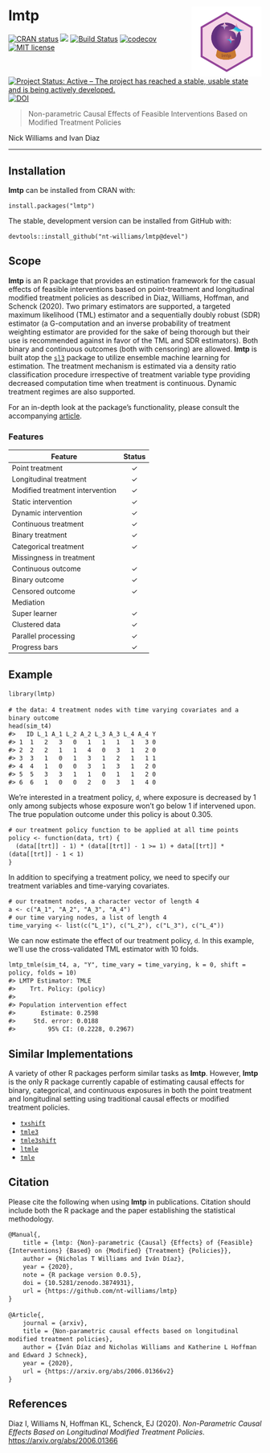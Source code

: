 
<!-- README.md is generated from README.Rmd. Please edit that file -->

lmtp <img src='man/figures/lmtp.png' align="right" height="139" /></a>
======================================================================

<!-- badges: start -->

[![CRAN
status](https://www.r-pkg.org/badges/version/lmtp)](https://CRAN.R-project.org/package=lmtp)
![](http://cranlogs.r-pkg.org/badges/grand-total/lmtp) [![Build
Status](https://travis-ci.com/nt-williams/lmtp.svg?token=DA4a53nWMx6q9LisKdRD&branch=master)](https://travis-ci.com/nt-williams/lmtp)
[![codecov](https://codecov.io/gh/nt-williams/lmtp/branch/master/graph/badge.svg)](https://codecov.io/gh/nt-williams/lmtp)
[![MIT
license](http://img.shields.io/badge/license-MIT-brightgreen.svg)](http://opensource.org/licenses/MIT)
[![Project Status: Active – The project has reached a stable, usable
state and is being actively
developed.](https://www.repostatus.org/badges/latest/active.svg)](https://www.repostatus.org/#active)
[![DOI](https://zenodo.org/badge/251356023.svg)](https://zenodo.org/badge/latestdoi/251356023)
<!-- badges: end -->

> Non-parametric Causal Effects of Feasible Interventions Based on
> Modified Treatment Policies

Nick Williams and Ivan Diaz

------------------------------------------------------------------------

Installation
------------

**lmtp** can be installed from CRAN with:

    install.packages("lmtp")

The stable, development version can be installed from GitHub with:

    devtools::install_github("nt-williams/lmtp@devel")

Scope
-----

**lmtp** is an R package that provides an estimation framework for the
casual effects of feasible interventions based on point-treatment and
longitudinal modified treatment policies as described in Diaz, Williams,
Hoffman, and Schenck (2020). Two primary estimators are supported, a
targeted maximum likelihood (TML) estimator and a sequentially doubly
robust (SDR) estimator (a G-computation and an inverse probability of
treatment weighting estimator are provided for the sake of being
thorough but their use is recommended against in favor of the TML and
SDR estimators). Both binary and continuous outcomes (both with
censoring) are allowed. **lmtp** is built atop the
[`sl3`](https://github.com/tlverse/sl3) package to utilize ensemble
machine learning for estimation. The treatment mechanism is estimated
via a density ratio classification procedure irrespective of treatment
variable type providing decreased computation time when treatment is
continuous. Dynamic treatment regimes are also supported.

For an in-depth look at the package’s functionality, please consult the
accompanying
[article](https://htmlpreview.github.io/?https://gist.githubusercontent.com/nt-williams/ddd44c48390b8d976fad71750e48d8bf/raw/45db700a02bf92e2a55790e60ed48266a97ca4e7/intro-lmtp.html).

### Features

| Feature                         | Status |
|---------------------------------|:------:|
| Point treatment                 |   ✓    |
| Longitudinal treatment          |   ✓    |
| Modified treatment intervention |   ✓    |
| Static intervention             |   ✓    |
| Dynamic intervention            |   ✓    |
| Continuous treatment            |   ✓    |
| Binary treatment                |   ✓    |
| Categorical treatment           |   ✓    |
| Missingness in treatment        |        |
| Continuous outcome              |   ✓    |
| Binary outcome                  |   ✓    |
| Censored outcome                |   ✓    |
| Mediation                       |        |
| Super learner                   |   ✓    |
| Clustered data                  |   ✓    |
| Parallel processing             |   ✓    |
| Progress bars                   |   ✓    |

Example
-------

    library(lmtp)

    # the data: 4 treatment nodes with time varying covariates and a binary outcome
    head(sim_t4)
    #>   ID L_1 A_1 L_2 A_2 L_3 A_3 L_4 A_4 Y
    #> 1  1   2   3   0   1   1   1   1   3 0
    #> 2  2   2   1   1   4   0   3   1   2 0
    #> 3  3   1   0   1   3   1   2   1   1 1
    #> 4  4   1   0   0   3   1   3   1   2 0
    #> 5  5   3   3   1   1   0   1   1   2 0
    #> 6  6   1   0   0   2   0   3   1   4 0

We’re interested in a treatment policy, `d`, where exposure is decreased
by 1 only among subjects whose exposure won’t go below 1 if intervened
upon. The true population outcome under this policy is about 0.305.

    # our treatment policy function to be applied at all time points
    policy <- function(data, trt) {
      (data[[trt]] - 1) * (data[[trt]] - 1 >= 1) + data[[trt]] * (data[[trt]] - 1 < 1)
    }

In addition to specifying a treatment policy, we need to specify our
treatment variables and time-varying covariates.

    # our treatment nodes, a character vector of length 4
    a <- c("A_1", "A_2", "A_3", "A_4")
    # our time varying nodes, a list of length 4
    time_varying <- list(c("L_1"), c("L_2"), c("L_3"), c("L_4"))

We can now estimate the effect of our treatment policy, `d`. In this
example, we’ll use the cross-validated TML estimator with 10 folds.

    lmtp_tmle(sim_t4, a, "Y", time_vary = time_varying, k = 0, shift = policy, folds = 10)
    #> LMTP Estimator: TMLE
    #>    Trt. Policy: (policy)
    #> 
    #> Population intervention effect
    #>       Estimate: 0.2598
    #>     Std. error: 0.0188
    #>         95% CI: (0.2228, 0.2967)

Similar Implementations
-----------------------

A variety of other R packages perform similar tasks as **lmtp**.
However, **lmtp** is the only R package currently capable of estimating
causal effects for binary, categorical, and continuous exposures in both
the point treatment and longitudinal setting using traditional causal
effects or modified treatment policies.

-   [`txshift`](https://github.com/nhejazi/txshift)  
-   [`tmle3`](https://github.com/tlverse/tmle3)  
-   [`tmle3shift`](https://github.com/tlverse/tmle3shift)
-   [`ltmle`](https://CRAN.R-project.org/package=ltmle)  
-   [`tmle`](https://CRAN.R-project.org/package=tmle)

Citation
--------

Please cite the following when using **lmtp** in publications. Citation
should include both the R package and the paper establishing the
statistical methodology.

    @Manual{,
        title = {lmtp: {Non}-parametric {Causal} {Effects} of {Feasible} {Interventions} {Based} on {Modified} {Treatment} {Policies}},
        author = {Nicholas T Williams and Iván Díaz},
        year = {2020},
        note = {R package version 0.0.5},
        doi = {10.5281/zenodo.3874931}, 
        url = {https://github.com/nt-williams/lmtp}
    }

    @Article{,
        journal = {arxiv},
        title = {Non-parametric causal effects based on longitudinal modified treatment policies},
        author = {Iván Díaz and Nicholas Williams and Katherine L Hoffman and Edward J Schneck},
        year = {2020},
        url = {https://arxiv.org/abs/2006.01366v2}
    }

References
----------

Diaz I, Williams N, Hoffman KL, Schenck, EJ (2020). *Non-Parametric
Causal Effects Based on Longitudinal Modified Treatment Policies*.
<a href="https://arxiv.org/abs/2006.01366" class="uri">https://arxiv.org/abs/2006.01366</a>
